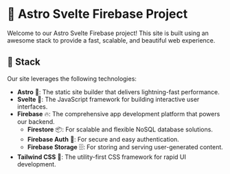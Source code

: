 # 🚀 Astro Svelte Firebase Project

Welcome to our Astro Svelte Firebase project! This site is built using an awesome stack to provide a fast, scalable, and beautiful web experience.

## 📜 Stack

Our site leverages the following technologies:

- **Astro** 🌟: The static site builder that delivers lightning-fast performance.
- **Svelte** 🧡: The JavaScript framework for building interactive user interfaces.
- **Firebase** 🔥: The comprehensive app development platform that powers our backend.
  - **Firestore** 📦: For scalable and flexible NoSQL database solutions.
  - **Firebase Auth** 🔐: For secure and easy authentication.
  - **Firebase Storage** 🗄️: For storing and serving user-generated content.
- **Tailwind CSS** 🎨: The utility-first CSS framework for rapid UI development.
